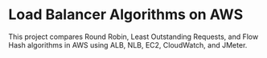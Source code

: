 # Load Balancer Algorithms on AWS

This project compares Round Robin, Least Outstanding Requests, and Flow Hash algorithms in AWS using ALB, NLB, EC2, CloudWatch, and JMeter.
